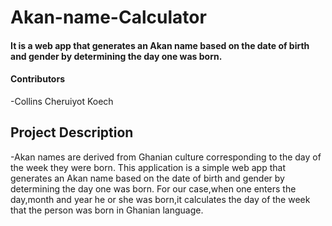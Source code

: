# Akan-name-Calculator

#### It is a web app that generates an Akan name based on the date of birth and gender by determining the day one was born.

#### Contributors
-Collins Cheruiyot Koech

## Project Description
-Akan names are derived from Ghanian culture corresponding to the day of the week they were born.
 This application is a simple web app that generates an Akan name based on the date of birth and 
 gender by determining the day one was born.
 For our case,when one enters the day,month and year he or she was born,it calculates the day of the week that the person was born in Ghanian language.